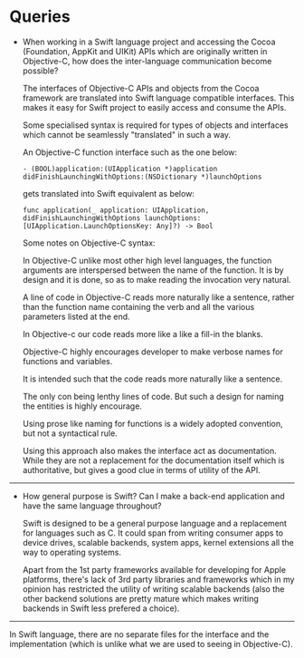 # Queries

-   When working in a Swift language project and accessing the Cocoa (Foundation, AppKit and UIKit) APIs which are originally written in Objective-C, how does the inter-language communication become possible?

    The interfaces of Objective-C APIs and objects from the Cocoa framework are translated into Swift language compatible interfaces. This makes it easy for Swift project to easily access and consume the APIs.

    Some specialised syntax is required for types of objects and interfaces which cannot be seamlessly "translated" in such a way.

    An Objective-C function interface such as the one below:

    `- (BOOL)application:(UIApplication *)application didFinishLaunchingWithOptions:(NSDictionary *)launchOptions`

    gets translated into Swift equivalent as below:

    `func application(_ application: UIApplication, didFinishLaunchingWithOptions launchOptions: [UIApplication.LaunchOptionsKey: Any]?) -> Bool`

    Some notes on Objective-C syntax:

    In Objective-C unlike most other high level languages, the function arguments are interspersed between the name of the function. It is by design and it is done, so as to make reading the invocation very natural.

    A line of code in Objective-C reads more naturally like a sentence, rather than the function name containing the verb and all the various parameters listed at the end.

    In Objective-c our code reads more like a like a fill-in the blanks.

    Objective-C highly encourages developer to make verbose names for functions and variables.

    It is intended such that the code reads more naturally like a sentence.

    The only con being lenthy lines of code. But such a design for naming the entities is highly encourage.

    Using prose like naming for functions is a widely adopted convention, but not a syntactical rule.

    Using this approach also makes the interface act as documentation. While they are not a replacement for the documentation itself which is authoritative, but gives a good clue in terms of utility of the API.

---

-   How general purpose is Swift? Can I make a back-end application and have the same language throughout?

    Swift is designed to be a general purpose language and a replacement for languages such as C. It could span from writing consumer apps to device drives, scalable backends, system apps, kernel extensions all the way to operating systems.

    Apart from the 1st party frameworks available for developing for Apple platforms, there's lack of 3rd party libraries and frameworks which in my opinion has restricted the utility of writing scalable backends (also the other backend solutions are pretty mature which makes writing backends in Swift less prefered a choice).

---

In Swift language, there are no separate files for the interface and the implementation (which is unlike what we are used to seeing in Objective-C).
